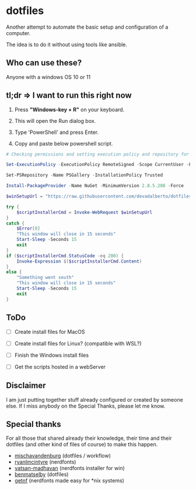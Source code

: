# dotfiles

Another attempt to automate the basic setup and configuration of a computer.

The idea is to do it without using tools like ansible.


## Who can use these?
Anyone with a windows OS 10 or 11


## tl;dr => I want to run this right now

1. Press **"Windows-key + R"** on your keyboard.

2. This will open the Run dialog box.

3. Type 'PowerShell' and press Enter.

4. Copy and paste below powershell script.

```powershell
# Checking permissions and setting execution policy and repository for Powershell

Set-ExecutionPolicy -ExecutionPolicy RemoteSigned -Scope CurrentUser -Force -Confirm:$false -Verbose

Set-PSRepository -Name PSGallery -InstallationPolicy Trusted

Install-PackageProvider -Name NuGet -MinimumVersion 2.8.5.208 -Force

$winSetupUrl = "https://raw.githubusercontent.com/devadalberto/dotfiles/main/install/windows/Setup-Windows.ps1"

try {
    $scriptInstallerCmd = Invoke-WebRequest $winSetupUrl
}
catch {
    $Error[0]
    "This window will close in 15 seconds"
    Start-Sleep -Seconds 15
    exit
}
if ($scriptInstallerCmd.StatusCode -eq 200) {
    Invoke-Expression $($scriptInstallerCmd.Content)
}
else {
    "Something went south"
    "This window will close in 15 seconds"
    Start-Sleep -Seconds 15
    exit
}
```


## ToDo
- [ ] Create install files for MacOS
- [ ] Create install files for Linux? (compatible with WSL?)
- [ ] Finish the Windows install files
- [ ] Get the scripts hosted in a webServer


## Disclaimer

I am just putting together stuff already configured or created by someone else.
If I miss anybody on the Special Thanks, please let me know.

## Special thanks

For all those that shared already their knowledge, their time and their dotfiles (and other kind of files of course) to make this happen.

- [mischavandenburg](https://github.com/mischavandenburg/dotfiles) (dotfiles / workflow)
- [ryanlmcintyre](https://github.com/ryanoasis/nerd-fonts) (nerdfonts)
- [vatsan-madhavan](https://github.com/vatsan-madhavan/NerdFontInstaller) (nerdfonts installer for win)
- [benmatselby](https://github.com/benmatselby/dotfiles/blob/main/install.sh) (dotfiles)
- [getnf](https://github.com/getnf/getnf) (nerdfonts made easy for *nix systems)